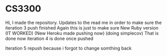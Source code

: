 # CS3300
Hi, I made the repository.
Updates to the read me in order to make sure the iteration 3 push finished
Again this is just to make sure
New Ruby version (IT WORKED)
(New Heroku made pushing now)
(doing simplecov) That is done now iteration 4 is done once pushed

Iteration 5 repush because i forgot to change somthing back